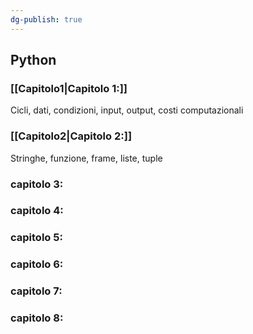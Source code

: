 ```yaml
---
dg-publish: true
---
```

## Python
### [[Capitolo1|Capitolo 1:]]
Cicli, dati, condizioni, input, output, costi computazionali
### [[Capitolo2|Capitolo 2:]]
Stringhe, funzione, frame, liste, tuple 


### capitolo 3:
### capitolo 4:
### capitolo 5:
### capitolo 6:
### capitolo 7:
### capitolo 8: